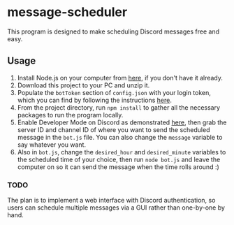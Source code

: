 # message-scheduler
This program is designed to make scheduling Discord messages free and easy.

## Usage
1) Install Node.js on your computer from [here](https://nodejs.org/en/download/),
if you don't have it already.
2) Download this project to your PC and unzip it.
3) Populate the `botToken` section of `config.json` with your login token, which
you can find by following the instructions [here](https://github.com/Tyrrrz/DiscordChatExporter/wiki/Troubleshooting#my-token-is-disappearing-too-quickly-i-cant-copy-it).
4) From the project directory, run `npm install` to gather all the necessary
packages to run the program locally.
5) Enable Developer Mode on Discord as demonstrated [here](https://discordia.me/en/developer-mode),
then grab the server ID and channel ID of where you want to send the scheduled message in
the `bot.js` file. You can also change the `message` variable to say whatever you want.
6) Also in `bot.js`, change the `desired_hour` and `desired_minute` variables to the
scheduled time of your choice, then run `node bot.js` and leave the computer on so
it can send the message when the time rolls around :)

### TODO
The plan is to implement a web interface with Discord authentication, so users can schedule 
multiple messages via a GUI rather than one-by-one by hand.
